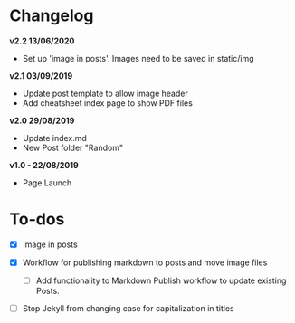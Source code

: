 # Changelog

**v2.2 13/06/2020**
- Set up 'image in posts'. Images need to be saved in static/img

**v2.1 03/09/2019**
- Update post template to allow image header
- Add cheatsheet index page to show PDF files

**v2.0 29/08/2019**
- Update index.md
- New Post folder "Random"

**v1.0 - 22/08/2019**
- Page Launch

# To-dos
- [x] Image in posts
- [x] Workflow for publishing markdown to posts and move image files
  - [ ] Add functionality to Markdown Publish workflow to update existing Posts.
- [ ] Stop Jekyll from changing case for capitalization in titles



